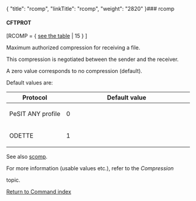 {
    "title": "rcomp",
    "linkTitle": "rcomp",
    "weight": "2820"
}### <span id="rcomp"></span>rcomp

#### CFTPROT

\[RCOMP = { <u>see the table</u> | 15 } \]

Maximum authorized compression for receiving a file.
This compression is negotiated between the sender and the receiver.

A zero value corresponds to no compression (default).

Default values are:

<table data-border="1" data-cellspacing="0">
<thead>
<tr class="header">
<th>Protocol</th>
<th>Default value</th>
</tr>
</thead>
<tbody>
<tr class="odd">
<td data-valign="top" width="31%"><p>PeSIT ANY profile</p></td>
<td data-valign="top" width="69%"><p>0</p></td>
</tr>
<tr class="even">
<td data-valign="top" width="31%"><p>ODETTE </p></td>
<td data-valign="top" width="69%"><p>1 </p></td>
</tr>
</tbody>
</table>

See also [scomp](../scomp).

For more information (usable values etc.), refer to the *Compression*
topic.

[Return to Command index](../../)
